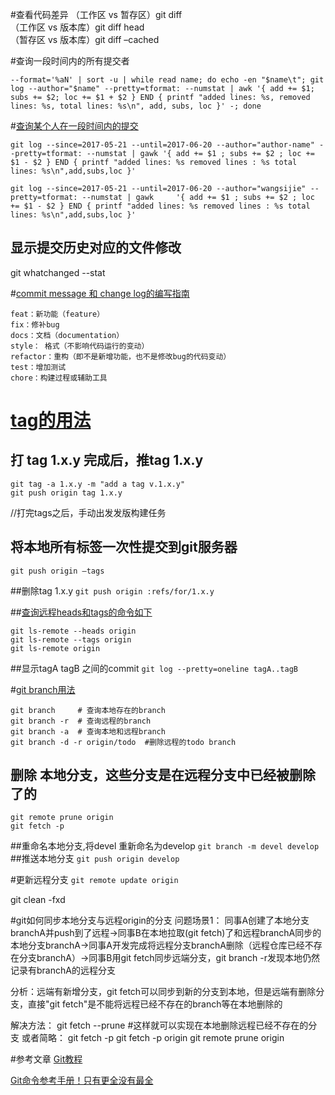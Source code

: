 #查看代码差异
（工作区 vs 暂存区）git diff  
（工作区 vs 版本库）git diff head  
（暂存区 vs 版本库）git diff –cached

#查询一段时间内的所有提交者
```git log --since ==2017-09-01 --until=2017-09-28
--format='%aN' | sort -u | while read name; do echo -en "$name\t"; git log --author="$name" --pretty=tformat: --numstat | awk '{ add += $1; subs += $2; loc += $1 + $2 } END { printf "added lines: %s, removed lines: %s, total lines: %s\n", add, subs, loc }' -; done
```
#[查询某个人在一段时间内的提交](https://www.jianshu.com/p/ee976eb939bb)
```
git log --since=2017-05-21 --until=2017-06-20 --author="author-name" --pretty=tformat: --numstat | gawk '{ add += $1 ; subs += $2 ; loc += $1 - $2 } END { printf "added lines: %s removed lines : %s total lines: %s\n",add,subs,loc }' 

git log --since=2017-05-21 --until=2017-06-20 --author="wangsijie" --pretty=tformat: --numstat | gawk     '{ add += $1 ; subs += $2 ; loc += $1 - $2 } END { printf "added lines: %s removed lines : %s total lines: %s\n",add,subs,loc }'
```
## 显示提交历史对应的文件修改
git whatchanged --stat

#[commit message 和 change log的编写指南](http://www.ruanyifeng.com/blog/2016/01/commit_message_change_log.html)
```
feat：新功能（feature）
fix：修补bug
docs：文档（documentation）
style： 格式（不影响代码运行的变动）
refactor：重构（即不是新增功能，也不是修改bug的代码变动）
test：增加测试
chore：构建过程或辅助工具
```
# [tag的用法](https://blog.zengrong.net/post/1746.html)
## 打 tag 1.x.y 完成后，推tag 1.x.y
```
git tag -a 1.x.y -m "add a tag v.1.x.y"
git push origin tag 1.x.y
```
//打完tags之后，手动出发发版构建任务
## 将本地所有标签一次性提交到git服务器
```git push origin –tags```

##删除tag 1.x.y
```git push origin :refs/for/1.x.y```

##[查询远程heads和tags的命令如下](http://smilejay.com/2013/04/git-sync-tag-and-branch-with-remote/)
```
git ls-remote --heads origin
git ls-remote --tags origin
git ls-remote origin
```

##显示tagA tagB 之间的commit 
```git log --pretty=oneline tagA..tagB```

#[git branch用法](https://blog.zengrong.net/post/1746.html)
```
git branch     # 查询本地存在的branch
git branch -r  # 查询远程的branch
git branch -a  # 查询本地和远程branch
git branch -d -r origin/todo  #删除远程的todo branch
```

## 删除 本地分支，这些分支是在远程分支中已经被删除了的
```
git remote prune origin
git fetch -p 
```
##重命名本地分支,将devel 重新命名为develop
```git branch -m devel develop```
##推送本地分支
```git push origin develop ```

#更新远程分支
```git remote update origin```

git clean -fxd

#git如何同步本地分支与远程origin的分支
问题场景1：
同事A创建了本地分支branchA并push到了远程->同事B在本地拉取(git fetch)了和远程branchA同步的本地分支branchA->同事A开发完成将远程分支branchA删除（远程仓库已经不存在分支branchA）->同事B用git fetch同步远端分支，git branch -r发现本地仍然记录有branchA的远程分支

分析：远端有新增分支，git fetch可以同步到新的分支到本地，但是远端有删除分支，直接"git fetch"是不能将远程已经不存在的branch等在本地删除的

解决方法：
git fetch --prune #这样就可以实现在本地删除远程已经不存在的分支
或者简略：
git fetch -p
git fetch -p origin
git remote prune origin

#参考文章
[Git教程](https://www.liaoxuefeng.com/wiki/0013739516305929606dd18361248578c67b8067c8c017b000/0013745374151782eb658c5a5ca454eaa451661275886c6000)

[Git命令参考手册！只有更全没有最全](
https://baijiahao.baidu.com/s?id=1572090267187343&wfr=spider&for=pc)

